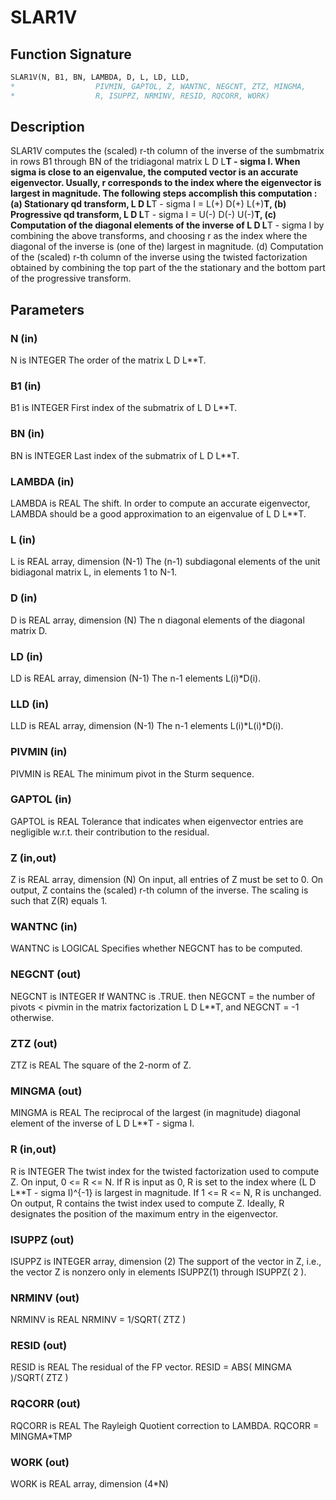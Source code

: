 # SLAR1V

## Function Signature

```fortran
SLAR1V(N, B1, BN, LAMBDA, D, L, LD, LLD,
*                  PIVMIN, GAPTOL, Z, WANTNC, NEGCNT, ZTZ, MINGMA,
*                  R, ISUPPZ, NRMINV, RESID, RQCORR, WORK)
```

## Description


 SLAR1V computes the (scaled) r-th column of the inverse of
 the sumbmatrix in rows B1 through BN of the tridiagonal matrix
 L D L**T - sigma I. When sigma is close to an eigenvalue, the
 computed vector is an accurate eigenvector. Usually, r corresponds
 to the index where the eigenvector is largest in magnitude.
 The following steps accomplish this computation :
 (a) Stationary qd transform,  L D L**T - sigma I = L(+) D(+) L(+)**T,
 (b) Progressive qd transform, L D L**T - sigma I = U(-) D(-) U(-)**T,
 (c) Computation of the diagonal elements of the inverse of
     L D L**T - sigma I by combining the above transforms, and choosing
     r as the index where the diagonal of the inverse is (one of the)
     largest in magnitude.
 (d) Computation of the (scaled) r-th column of the inverse using the
     twisted factorization obtained by combining the top part of the
     the stationary and the bottom part of the progressive transform.

## Parameters

### N (in)

N is INTEGER The order of the matrix L D L**T.

### B1 (in)

B1 is INTEGER First index of the submatrix of L D L**T.

### BN (in)

BN is INTEGER Last index of the submatrix of L D L**T.

### LAMBDA (in)

LAMBDA is REAL The shift. In order to compute an accurate eigenvector, LAMBDA should be a good approximation to an eigenvalue of L D L**T.

### L (in)

L is REAL array, dimension (N-1) The (n-1) subdiagonal elements of the unit bidiagonal matrix L, in elements 1 to N-1.

### D (in)

D is REAL array, dimension (N) The n diagonal elements of the diagonal matrix D.

### LD (in)

LD is REAL array, dimension (N-1) The n-1 elements L(i)*D(i).

### LLD (in)

LLD is REAL array, dimension (N-1) The n-1 elements L(i)*L(i)*D(i).

### PIVMIN (in)

PIVMIN is REAL The minimum pivot in the Sturm sequence.

### GAPTOL (in)

GAPTOL is REAL Tolerance that indicates when eigenvector entries are negligible w.r.t. their contribution to the residual.

### Z (in,out)

Z is REAL array, dimension (N) On input, all entries of Z must be set to 0. On output, Z contains the (scaled) r-th column of the inverse. The scaling is such that Z(R) equals 1.

### WANTNC (in)

WANTNC is LOGICAL Specifies whether NEGCNT has to be computed.

### NEGCNT (out)

NEGCNT is INTEGER If WANTNC is .TRUE. then NEGCNT = the number of pivots < pivmin in the matrix factorization L D L**T, and NEGCNT = -1 otherwise.

### ZTZ (out)

ZTZ is REAL The square of the 2-norm of Z.

### MINGMA (out)

MINGMA is REAL The reciprocal of the largest (in magnitude) diagonal element of the inverse of L D L**T - sigma I.

### R (in,out)

R is INTEGER The twist index for the twisted factorization used to compute Z. On input, 0 <= R <= N. If R is input as 0, R is set to the index where (L D L**T - sigma I)^{-1} is largest in magnitude. If 1 <= R <= N, R is unchanged. On output, R contains the twist index used to compute Z. Ideally, R designates the position of the maximum entry in the eigenvector.

### ISUPPZ (out)

ISUPPZ is INTEGER array, dimension (2) The support of the vector in Z, i.e., the vector Z is nonzero only in elements ISUPPZ(1) through ISUPPZ( 2 ).

### NRMINV (out)

NRMINV is REAL NRMINV = 1/SQRT( ZTZ )

### RESID (out)

RESID is REAL The residual of the FP vector. RESID = ABS( MINGMA )/SQRT( ZTZ )

### RQCORR (out)

RQCORR is REAL The Rayleigh Quotient correction to LAMBDA. RQCORR = MINGMA*TMP

### WORK (out)

WORK is REAL array, dimension (4*N)

